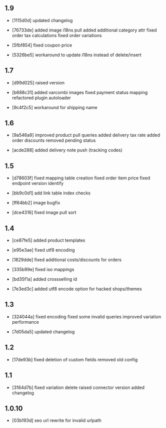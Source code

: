 1.9
------
- [1115d0d]
  updated changelog

- [76733de]
  added image i18ns pull
  added additional category attr
  fixed order tax calculations
  fixed order variations

- [5fbf854]
  fixed coupon price

- [5326be5]
  workaround to update i18ns instead of delete/insert

1.7
------
- [d99d025]
  raised version

- [b688c31]
  added varcombi images
  fixed payment status mapping
  refactored plugin autoloader

- [9c4f2c5]
  workaround for shipping name

1.6
------
- [9a546a9]
  improved product pull queries
  added delivery tax rate
  added order discounts
  removed pending status

- [acde288]
  added delivery note push (tracking codes)

1.5
------
- [d78603f]
  fixed mapping table creation
  fixed order item price
  fixed endpoint version identify

- [bb9c0d1]
  add link table index checks

- [ff64bb2]
  image bugfix

- [dce4316]
  fixed image pull sort

1.4
------
- [ce87fe5]
  added product templates

- [e95e3ae]
  fixed utf8 encoding

- [1829dde]
  fixed additional costs/discounts for orders

- [335b99e]
  fixed iso mappings

- [bd35f1a]
  added crossselling id

- [7e3ed3c]
  added utf8 encode option for hacked shops/themes

1.3
------
- [324044a]
  fixed encoding
  fixed some invalid queries
  improved variation performance

- [7d05da5]
  updated changelog

1.2
------
- [17de93b]
  fixed deletion of custom fields
  removed old config

1.1
------
- [3164d7b]
  fixed variation delete
  raised connector version
  added changelog

1.0.10
------
- [03b193d]
  seo url rewrite for invalid urlpath

